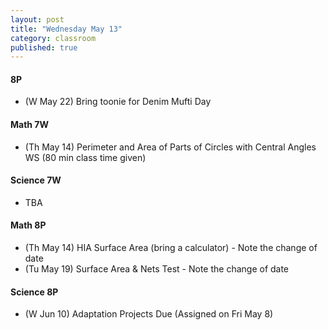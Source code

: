 ```yaml
---
layout: post
title: "Wednesday May 13"
category: classroom
published: true
---
```

#### 8P
* (W May 22) Bring toonie for Denim Mufti Day

#### Math 7W
* (Th May 14) Perimeter and Area of Parts of Circles with Central Angles WS (80 min class time given)

#### Science 7W
* TBA

#### Math 8P
* (Th May 14) HIA Surface Area (bring a calculator) - Note the change of date
* (Tu May 19) Surface Area & Nets Test - Note the change of date

#### Science 8P
* (W Jun 10) Adaptation Projects Due (Assigned on Fri May 8)
